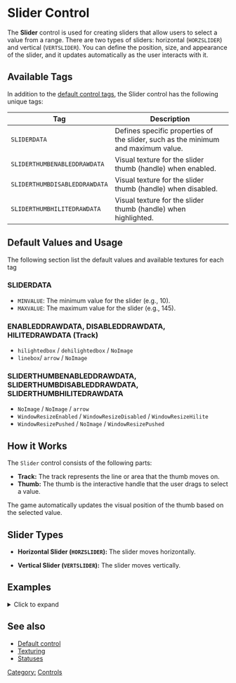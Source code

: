 # Slider Control

The **Slider** control is used for creating sliders that allow users to select a value from a range. There are two types
of sliders: horizontal (`HORZSLIDER`) and vertical (`VERTSLIDER`). You can define the position, size, and appearance of
the slider, and it updates automatically as the user interacts with it.

## Available Tags

In addition to the [default control tags](/user.md), the Slider control has the following unique tags:

| Tag                           | Description                                                                       |
|-------------------------------|-----------------------------------------------------------------------------------|
| `SLIDERDATA`                  | Defines specific properties of the slider, such as the minimum and maximum value. |
| `SLIDERTHUMBENABLEDDRAWDATA`  | Visual texture for the slider thumb (handle) when enabled.                        |
| `SLIDERTHUMBDISABLEDDRAWDATA` | Visual texture for the slider thumb (handle) when disabled.                       |
| `SLIDERTHUMBHILITEDRAWDATA`   | Visual texture for the slider thumb (handle) when highlighted.                    |

## Default Values and Usage

The following section list the default values and available textures for each tag

### SLIDERDATA

- `MINVALUE`: The minimum value for the slider (e.g., 10).
- `MAXVALUE`: The maximum value for the slider (e.g., 145).

### ENABLEDDRAWDATA, DISABLEDDRAWDATA, HILITEDRAWDATA (Track)

- `hilightedbox` / `dehilightedbox` / `NoImage`
- `linebox`/ `arrow` / `NoImage`

### SLIDERTHUMBENABLEDDRAWDATA, SLIDERTHUMBDISABLEDDRAWDATA, SLIDERTHUMBHILITEDRAWDATA

- `NoImage` /  `NoImage` /  `arrow`
- `WindowResizeEnabled` / `WindowResizeDisabled` / `WindowResizeHilite`
- `WindowResizePushed` /  `NoImage` / `WindowResizePushed`

## How it Works

The `Slider` control consists of the following parts:

- **Track:** The track represents the line or area that the thumb moves on.
- **Thumb:** The thumb is the interactive handle that the user drags to select a value.

The game automatically updates the visual position of the thumb based on the selected value.

## Slider Types

- **Horizontal Slider (`HORZSLIDER`):** The slider moves horizontally.

- **Vertical Slider (`VERTSLIDER`):** The slider moves vertically.

## Examples

<details>
  <summary>Click to expand</summary>

### Horizontal Slider (`HORZSLIDER`)

Here's an example from the `OptionsMenu.wnd` file:

```nasm
WINDOW
    WINDOWTYPE = HORZSLIDER;
    SCREENRECT = UPPERLEFT: 160 456,
               BOTTOMRIGHT: 387 481,
               CREATIONRESOLUTION: 800 600;
    NAME = "OptionsMenu.wnd:SliderScrollSpeed";
    STATUS = ENABLED+IMAGE+TABSTOP;
    STYLE = HORZSLIDER+MOUSETRACK;
    SYSTEMCALLBACK = "[None]";
    INPUTCALLBACK = "[None]";
    TOOLTIPCALLBACK = "[None]";
    DRAWCALLBACK = "[None]";
    FONT = NAME: "Times New Roman", SIZE: 14, BOLD: 0;
    HEADERTEMPLATE = "[None]";
    TOOLTIPTEXT = "ToolTip:ScrollSpeed";
    TOOLTIPDELAY = -1;
    TEXTCOLOR = ENABLED:  0 0 0 0, ENABLEDBORDER:  0 0 0 0,
              DISABLED: 0 0 0 0, DISABLEDBORDER: 0 0 0 0,
              HILITE:   0 0 0 0, HILITEBORDER:   0 0 0 0;
    ENABLEDDRAWDATA = IMAGE: NoImage, COLOR: 255 0 0 255, BORDERCOLOR: 255 128 128 255,
                    IMAGE: NoImage, COLOR: 255 255 255 255, BORDERCOLOR: 255 255 255 255,
                    IMAGE: NoImage, COLOR: 255 255 255 255, BORDERCOLOR: 255 255 255 255,
                    IMAGE: NoImage, COLOR: 255 255 255 255, BORDERCOLOR: 255 255 255 255,
                    IMAGE: NoImage, COLOR: 255 255 255 255, BORDERCOLOR: 255 255 255 255,
                    IMAGE: NoImage, COLOR: 255 255 255 255, BORDERCOLOR: 255 255 255 255,
                    IMAGE: NoImage, COLOR: 255 255 255 255, BORDERCOLOR: 255 255 255 255,
                    IMAGE: NoImage, COLOR: 255 255 255 255, BORDERCOLOR: 255 255 255 255,
                    IMAGE: NoImage, COLOR: 255 255 255 255, BORDERCOLOR: 255 255 255 255;
    DISABLEDDRAWDATA = IMAGE: hilightedbox, COLOR: 128 128 128 255, BORDERCOLOR: 64 64 64 255,
                     IMAGE: dehilightedbox, COLOR: 255 255 255 255, BORDERCOLOR: 255 255 255 255,
                     IMAGE: NoImage, COLOR: 255 255 255 255, BORDERCOLOR: 255 255 255 255,
                     IMAGE: NoImage, COLOR: 255 255 255 255, BORDERCOLOR: 255 255 255 255,
                     IMAGE: NoImage, COLOR: 255 255 255 255, BORDERCOLOR: 255 255 255 255,
                     IMAGE: NoImage, COLOR: 255 255 255 255, BORDERCOLOR: 255 255 255 255,
                     IMAGE: NoImage, COLOR: 255 255 255 255, BORDERCOLOR: 255 255 255 255,
                     IMAGE: NoImage, COLOR: 255 255 255 255, BORDERCOLOR: 255 255 255 255,
                     IMAGE: NoImage, COLOR: 255 255 255 255, BORDERCOLOR: 255 255 255 255;
    HILITEDRAWDATA = IMAGE: linebox, COLOR: 0 255 0 255, BORDERCOLOR: 0 128 0 255,
                   IMAGE: arrow, COLOR: 255 255 255 255, BORDERCOLOR: 255 255 255 255,
                   IMAGE: NoImage, COLOR: 255 255 255 255, BORDERCOLOR: 255 255 255 255,
                   IMAGE: NoImage, COLOR: 255 255 255 255, BORDERCOLOR: 255 255 255 255,
                   IMAGE: NoImage, COLOR: 255 255 255 255, BORDERCOLOR: 255 255 255 255,
                   IMAGE: NoImage, COLOR: 255 255 255 255, BORDERCOLOR: 255 255 255 255,
                   IMAGE: NoImage, COLOR: 255 255 255 255, BORDERCOLOR: 255 255 255 255,
                   IMAGE: NoImage, COLOR: 255 255 255 255, BORDERCOLOR: 255 255 255 255;
    SLIDERDATA = MINVALUE: 10,
               MAXVALUE: 145;
    SLIDERTHUMBENABLEDDRAWDATA = IMAGE: NoImage, COLOR: 255 128 128 255, BORDERCOLOR: 255 0 0 255,
                               IMAGE: NoImage, COLOR: 128 128 128 255, BORDERCOLOR: 192 192 192 255,
                               IMAGE: NoImage, COLOR: 255 255 255 255, BORDERCOLOR: 255 255 255 255,
                               IMAGE: NoImage, COLOR: 255 255 255 255, BORDERCOLOR: 255 255 255 255,
                               IMAGE: NoImage, COLOR: 255 255 255 255, BORDERCOLOR: 255 255 255 255,
                               IMAGE: NoImage, COLOR: 255 255 255 255, BORDERCOLOR: 255 255 255 255,
                               IMAGE: NoImage, COLOR: 255 255 255 255, BORDERCOLOR: 255 255 255 255,
                               IMAGE: NoImage, COLOR: 255 255 255 255, BORDERCOLOR: 255 255 255 255,
                               IMAGE: NoImage, COLOR: 255 255 255 255, BORDERCOLOR: 255 255 255 255;
    SLIDERTHUMBDISABLEDDRAWDATA = IMAGE: NoImage, COLOR: 64 64 64 255, BORDERCOLOR: 128 128 128 255,
                                IMAGE: NoImage, COLOR: 0 0 0 255, BORDERCOLOR: 64 64 64 255,
                                IMAGE: NoImage, COLOR: 255 255 255 255, BORDERCOLOR: 255 255 255 255,
                                IMAGE: NoImage, COLOR: 255 255 255 255, BORDERCOLOR: 255 255 255 255,
                                IMAGE: NoImage, COLOR: 255 255 255 255, BORDERCOLOR: 255 255 255 255,
                                IMAGE: NoImage, COLOR: 255 255 255 255, BORDERCOLOR: 255 255 255 255,
                                IMAGE: NoImage, COLOR: 255 255 255 255, BORDERCOLOR: 255 255 255 255,
                                IMAGE: NoImage, COLOR: 255 255 255 255, BORDERCOLOR: 255 255 255 255,
                                IMAGE: NoImage, COLOR: 255 255 255 255, BORDERCOLOR: 255 255 255 255;
    SLIDERTHUMBHILITEDRAWDATA = IMAGE: arrow, COLOR: 0 255 0 255, BORDERCOLOR: 128 255 128 255,
                              IMAGE: arrow, COLOR: 0 0 255 255, BORDERCOLOR: 128 128 255 255,
                              IMAGE: NoImage, COLOR: 255 255 255 255, BORDERCOLOR: 255 255 255 255,
                              IMAGE: NoImage, COLOR: 255 255 255 255, BORDERCOLOR: 255 255 255 255,
                              IMAGE: NoImage, COLOR: 255 255 255 255, BORDERCOLOR: 255 255 255 255,
                              IMAGE: NoImage, COLOR: 255 255 255 255, BORDERCOLOR: 255 255 255 255,
                              IMAGE: NoImage, COLOR: 255 255 255 255, BORDERCOLOR: 255 255 255 255,
                              IMAGE: NoImage, COLOR: 255 255 255 255, BORDERCOLOR: 255 255 255 255,
                              IMAGE: NoImage, COLOR: 255 255 255 255, BORDERCOLOR: 255 255 255 255;
END
```

### Vertical Slider (`VERTSLIDER`)

Here's an example from the `WOLCustomLobby.wnd` file:

```nasm
WINDOW
    WINDOWTYPE = VERTSLIDER;
    SCREENRECT = UPPERLEFT: 24 150,
               BOTTOMRIGHT: 40 410,
               CREATIONRESOLUTION: 800 600;
    NAME = "WOLCustomLobby.wnd:SliderChatAdjust";
    STATUS = ENABLED+HIDDEN+IMAGE+TABSTOP;
    STYLE = VERTSLIDER+MOUSETRACK;
    SYSTEMCALLBACK = "[None]";
    INPUTCALLBACK = "[None]";
    TOOLTIPCALLBACK = "[None]";
    DRAWCALLBACK = "[None]";
    FONT = NAME: "Arial", SIZE: 10, BOLD: 0;
    HEADERTEMPLATE = "[None]";
    TOOLTIPDELAY = -1;
    TEXTCOLOR = ENABLED:  0 0 0 0, ENABLEDBORDER:  0 0 0 0,
              DISABLED: 0 0 0 0, DISABLEDBORDER: 0 0 0 0,
              HILITE:   0 0 0 0, HILITEBORDER:   0 0 0 0;
    ENABLEDDRAWDATA = IMAGE: NoImage, COLOR: 255 0 0 255, BORDERCOLOR: 255 128 128 255,
                    IMAGE: NoImage, COLOR: 255 255 255 0, BORDERCOLOR: 255 255 255 0,
                    IMAGE: NoImage, COLOR: 255 255 255 0, BORDERCOLOR: 255 255 255 0,
                    IMAGE: NoImage, COLOR: 255 255 255 0, BORDERCOLOR: 255 255 255 0,
                    IMAGE: NoImage, COLOR: 255 255 255 0, BORDERCOLOR: 255 255 255 0,
                    IMAGE: NoImage, COLOR: 255 255 255 0, BORDERCOLOR: 255 255 255 0,
                    IMAGE: NoImage, COLOR: 255 255 255 0, BORDERCOLOR: 255 255 255 0,
                    IMAGE: NoImage, COLOR: 255 255 255 0, BORDERCOLOR: 255 255 255 0,
                    IMAGE: NoImage, COLOR: 255 255 255 0, BORDERCOLOR: 255 255 255 0;
    DISABLEDDRAWDATA = IMAGE: NoImage, COLOR: 128 128 128 255, BORDERCOLOR: 64 64 64 255,
                     IMAGE: NoImage, COLOR: 255 255 255 0, BORDERCOLOR: 255 255 255 0,
                     IMAGE: NoImage, COLOR: 255 255 255 0, BORDERCOLOR: 255 255 255 0,
                     IMAGE: NoImage, COLOR: 255 255 255 0, BORDERCOLOR: 255 255 255 0,
                     IMAGE: NoImage, COLOR: 255 255 255 0, BORDERCOLOR: 255 255 255 0,
                     IMAGE: NoImage, COLOR: 255 255 255 0, BORDERCOLOR: 255 255 255 0,
                     IMAGE: NoImage, COLOR: 255 255 255 0, BORDERCOLOR: 255 255 255 0,
                     IMAGE: NoImage, COLOR: 255 255 255 0, BORDERCOLOR: 255 255 255 0,
                     IMAGE: NoImage, COLOR: 255 255 255 0, BORDERCOLOR: 255 255 255 0;
    HILITEDRAWDATA = IMAGE: NoImage, COLOR: 0 255 0 255, BORDERCOLOR: 0 128 0 255,
                   IMAGE: NoImage, COLOR: 255 255 255 0, BORDERCOLOR: 255 255 255 0,
                   IMAGE: NoImage, COLOR: 255 255 255 0, BORDERCOLOR: 255 255 255 0,
                   IMAGE: NoImage, COLOR: 255 255 255 0, BORDERCOLOR: 255 255 255 0,
                   IMAGE: NoImage, COLOR: 255 255 255 0, BORDERCOLOR: 255 255 255 0,
                   IMAGE: NoImage, COLOR: 255 255 255 0, BORDERCOLOR: 255 255 255 0,
                   IMAGE: NoImage, COLOR: 255 255 255 0, BORDERCOLOR: 255 255 255 0,
                   IMAGE: NoImage, COLOR: 255 255 255 0, BORDERCOLOR: 255 255 255 0,
                   IMAGE: NoImage, COLOR: 255 255 255 0, BORDERCOLOR: 255 255 255 0;
    SLIDERDATA = MINVALUE: 0,
               MAXVALUE: 100;
    SLIDERTHUMBENABLEDDRAWDATA = IMAGE: WindowResizeEnabled, COLOR: 255 0 0 255, BORDERCOLOR: 255 128 128 255,
                               IMAGE: WindowResizePushed, COLOR: 128 128 128 255, BORDERCOLOR: 192 192 192 255,
                               IMAGE: NoImage, COLOR: 255 255 255 0, BORDERCOLOR: 255 255 255 0,
                               IMAGE: NoImage, COLOR: 255 255 255 0, BORDERCOLOR: 255 255 255 0,
                               IMAGE: NoImage, COLOR: 255 255 255 0, BORDERCOLOR: 255 255 255 0,
                               IMAGE: NoImage, COLOR: 255 255 255 0, BORDERCOLOR: 255 255 255 0,
                               IMAGE: NoImage, COLOR: 255 255 255 0, BORDERCOLOR: 255 255 255 0,
                               IMAGE: NoImage, COLOR: 255 255 255 0, BORDERCOLOR: 255 255 255 0,
                               IMAGE: NoImage, COLOR: 255 255 255 0, BORDERCOLOR: 255 255 255 0;
    SLIDERTHUMBDISABLEDDRAWDATA = IMAGE: WindowResizeDisabled, COLOR: 64 64 64 255, BORDERCOLOR: 128 128 128 255,
                                IMAGE: NoImage, COLOR: 0 0 0 255, BORDERCOLOR: 64 64 64 255,
                                IMAGE: NoImage, COLOR: 255 255 255 0, BORDERCOLOR: 255 255 255 0,
                                IMAGE: NoImage, COLOR: 255 255 255 0, BORDERCOLOR: 255 255 255 0,
                                IMAGE: NoImage, COLOR: 255 255 255 0, BORDERCOLOR: 255 255 255 0,
                                IMAGE: NoImage, COLOR: 255 255 255 0, BORDERCOLOR: 255 255 255 0,
                                IMAGE: NoImage, COLOR: 255 255 255 0, BORDERCOLOR: 255 255 255 0,
                                IMAGE: NoImage, COLOR: 255 255 255 0, BORDERCOLOR: 255 255 255 0,
                                IMAGE: NoImage, COLOR: 255 255 255 0, BORDERCOLOR: 255 255 255 0;
    SLIDERTHUMBHILITEDRAWDATA = IMAGE: WindowResizeHilite, COLOR: 0 255 0 255, BORDERCOLOR: 128 255 128 255,
                              IMAGE: WindowResizePushed, COLOR: 0 0 255 255, BORDERCOLOR: 128 128 255 255,
                              IMAGE: NoImage, COLOR: 255 255 255 0, BORDERCOLOR: 255 255 255 0,
                              IMAGE: NoImage, COLOR: 255 255 255 0, BORDERCOLOR: 255 255 255 0,
                              IMAGE: NoImage, COLOR: 255 255 255 0, BORDERCOLOR: 255 255 255 0,
                              IMAGE: NoImage, COLOR: 255 255 255 0, BORDERCOLOR: 255 255 255 0,
                              IMAGE: NoImage, COLOR: 255 255 255 0, BORDERCOLOR: 255 255 255 0,
                              IMAGE: NoImage, COLOR: 255 255 255 0, BORDERCOLOR: 255 255 255 0,
                              IMAGE: NoImage, COLOR: 255 255 255 0, BORDERCOLOR: 255 255 255 0;
END
```

</details>

## See also

- [Default control](user.md)
- [Texturing](../texturing.md)
- [Statuses](../statuses.md)

[Category:](../Categories.md) [Controls](../Controls.md)
